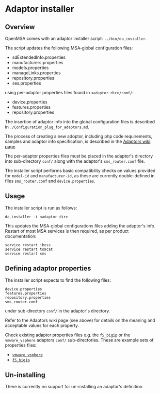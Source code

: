Adaptor installer
=================


Overview
--------

OpenMSA comes with an adaptor installer script: `../bin/da_installer`.

The script updates the following MSA-global configuration files:

- sdExtendedInfo.properties
- manufacturers.properties
- models.properties
- manageLinks.properties
- repository.properties
- ses.properties

using per-adaptor properties files found in `<adaptor dir>/conf/`:

- device.properties
- features.properties
- repository.properties


The insertion of adaptor info into the global configuration files
is described in `./Configuration_plug_for_adaptors.md`.

The process of creating a new adoptor, including php code requirements,
samples and adaptor info specification, is described in the
[Adaptors wiki page](https://github.com/openmsa/Device-Adaptors/wiki).

The per-adaptor properties files must be placed in the adaptor's directory
into sub-directory `conf/` along with the adaptor's `sms_router.conf` file.

The installer script performs basic compatibility checks on values provided
for `model-id` and `manufacturer-id`, as these are currently double-defined
in files `sms_router.conf` and `device.properties`.


Usage
-----

The installer script is run as follows:

	da_installer -i <adaptor dir>


This updates the MSA-global configurations files adding the adaptor's info.
Restart of most MSA services is then required, as per product documentation:

	service restart jboss
	service restart tomcat
	service restart sms


Defining adaptor properties
---------------------------

The installer script expects to find the following files:

	device.properties
	features.properties
	repository.properties
	sms_router.conf

under sub-directory `conf/` in the adaptor's directory.

Refer to the Adaptors wiki page (see above) for details on the meaning
and acceptable values for each property.

Check existing adaptor properties files e.g. the `f5_bigip` or
the `vmware_vsphere` adaptors `conf/` sub-directories.  These are
example sets of properties files:

- [`vmware_vsphere`](../vmware_vsphere/conf)
- [`f5_bigip`](../f5_bigip/conf)


Un-installing
-------------

There is currently no support for un-installing an adaptor's definition.



